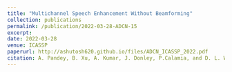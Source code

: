 ```yaml
---
title: "Multichannel Speech Enhancement Without Beamforming"
collection: publications
permalink: /publication/2022-03-28-ADCN-15
excerpt: 
date: 2022-03-28
venue: ICASSP
paperurl: http://ashutosh620.github.io/files/ADCN_ICASSP_2022.pdf
citation: A. Pandey, B. Xu, A. Kumar, J. Donley, P.Calamia, and D. L. Wang, "Multichannel Speech Enhancement Without Beamforming," in <i>proceedings of ICASSP</i>, 2022, pp. 6502-6506.
---
```

